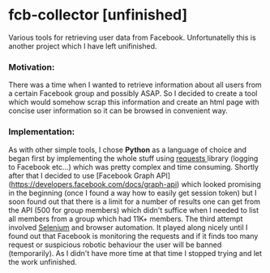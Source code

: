 # fcb-collector [unfinished]
Various tools for retrieving user data from Facebook. Unfortunatelly this is another project which I have left unifinished.

### Motivation:
There was a time when I wanted to retrieve information about all users from a certain Facebook group and possibly ASAP. So I decided to create a tool which would somehow scrap this information and create an html page with concise user information so it can be browsed in convenient way.

### Implementation:
As with other simple tools, I chose **Python** as a language of choice and  began first by implementing the whole stuff using [requests ](http://docs.python-requests.org/) library (logging to Facebook etc...) which was pretty complex and time consuming. 
Shortly after that I decided to use [Facebook Graph API] (https://developers.facebook.com/docs/graph-api) which looked promising in the beginning (once I found a way how to easily get session token) but I soon found out that there is a limit for a number of results one can get from the API (500 for group members) which didn't suffice when I needed to list all members from a group which had 11K+ members.
The third attempt involved [Selenium](http://www.seleniumhq.org/) and browser automation. It played along nicely until I found out that  Facebook is monitoring the requests and if it finds too many request or suspicious robotic behaviour the user will be banned (temporarily). 
As I didn't have more time at that time I stopped trying and let the work unfinished.
